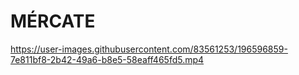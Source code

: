 # MÉRCATE

https://user-images.githubusercontent.com/83561253/196596859-7e811bf8-2b42-49a6-b8e5-58eaff465fd5.mp4